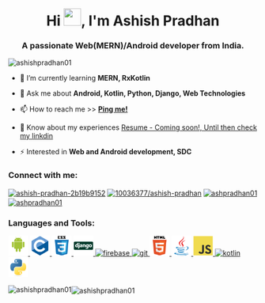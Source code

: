 <h1 align="center">Hi <img src="https://raw.githubusercontent.com/thepranaygupta/thepranaygupta/main/src/wave.gif" width="35" height="35"/>, I'm Ashish Pradhan</h1>
<h3 align="center">A passionate Web(MERN)/Android developer from India.</h3>

<p align="left"> <img src="https://komarev.com/ghpvc/?username=ashishpradhan01&label=Profile%20views&color=0e75b6&style=flat" alt="ashishpradhan01" /> </p>


- 🌱 I’m currently learning **MERN, RxKotlin**

- 💬 Ask me about **Android, Kotlin, Python, Django, Web Technologies**

- 📫 How to reach me  >> **[Ping me!](https://www.linkedin.com/in/ashish-pradhan-2b19b9152/)**

- 📄 Know about my experiences [Resume - Coming soon!, Until then check my linkdin](#)

- ⚡ Interested in **Web and Android development, SDC**

<h3 align="left">Connect with me:</h3>
<p align="left">
<a href="https://linkedin.com/in/ashish-pradhan-2b19b9152" target="blank"><img align="center" src="https://raw.githubusercontent.com/rahuldkjain/github-profile-readme-generator/master/src/images/icons/Social/linked-in-alt.svg" alt="ashish-pradhan-2b19b9152" height="30" width="40" /></a>
<a href="https://stackoverflow.com/users/10036377/ashish-pradhan" target="blank"><img align="center" src="https://raw.githubusercontent.com/rahuldkjain/github-profile-readme-generator/master/src/images/icons/Social/stack-overflow.svg" alt="10036377/ashish-pradhan" height="30" width="40" /></a>
<a href="https://fb.com/ashpradhan01" target="blank"><img align="center" src="https://raw.githubusercontent.com/rahuldkjain/github-profile-readme-generator/master/src/images/icons/Social/facebook.svg" alt="ashpradhan01" height="30" width="40" /></a>
<a href="https://instagram.com/ashpradhan01" target="blank"><img align="center" src="https://raw.githubusercontent.com/rahuldkjain/github-profile-readme-generator/master/src/images/icons/Social/instagram.svg" alt="ashpradhan01" height="30" width="40" /></a>
</p>

<h3 align="left">Languages and Tools:</h3>
<p align="left"> <a href="https://developer.android.com" target="_blank"> <img src="https://raw.githubusercontent.com/devicons/devicon/master/icons/android/android-original-wordmark.svg" alt="android" width="40" height="40"/> </a> <a href="https://www.cprogramming.com/" target="_blank"> <img src="https://raw.githubusercontent.com/devicons/devicon/master/icons/c/c-original.svg" alt="c" width="40" height="40"/> </a> <a href="https://www.w3schools.com/css/" target="_blank"> <img src="https://raw.githubusercontent.com/devicons/devicon/master/icons/css3/css3-original-wordmark.svg" alt="css3" width="40" height="40"/> </a> <a href="https://www.djangoproject.com/" target="_blank"> <img src="https://raw.githubusercontent.com/devicons/devicon/master/icons/django/django-original.svg" alt="django" width="40" height="40"/> </a> <a href="https://firebase.google.com/" target="_blank"> <img src="https://www.vectorlogo.zone/logos/firebase/firebase-icon.svg" alt="firebase" width="40" height="40"/> </a> <a href="https://git-scm.com/" target="_blank"> <img src="https://www.vectorlogo.zone/logos/git-scm/git-scm-icon.svg" alt="git" width="40" height="40"/> </a> <a href="https://www.w3.org/html/" target="_blank"> <img src="https://raw.githubusercontent.com/devicons/devicon/master/icons/html5/html5-original-wordmark.svg" alt="html5" width="40" height="40"/> </a> <a href="https://www.java.com" target="_blank"> <img src="https://raw.githubusercontent.com/devicons/devicon/master/icons/java/java-original.svg" alt="java" width="40" height="40"/> </a> <a href="https://developer.mozilla.org/en-US/docs/Web/JavaScript" target="_blank"> <img src="https://raw.githubusercontent.com/devicons/devicon/master/icons/javascript/javascript-original.svg" alt="javascript" width="40" height="40"/> </a> <a href="https://kotlinlang.org" target="_blank"> <img src="https://www.vectorlogo.zone/logos/kotlinlang/kotlinlang-icon.svg" alt="kotlin" width="40" height="40"/> </a> <a href="https://www.python.org" target="_blank"> <img src="https://raw.githubusercontent.com/devicons/devicon/master/icons/python/python-original.svg" alt="python" width="40" height="40"/> </a> </p>

<p><img align="left" src="https://github-readme-stats.vercel.app/api/top-langs?username=ashishpradhan01&show_icons=true&locale=en&layout=compact" alt="ashishpradhan01" /></p>

<p><img align="center" src="https://github-readme-streak-stats.herokuapp.com/?user=ashishpradhan01&" alt="ashishpradhan01" /></p>


<!---
ashishpradhan01/ashishpradhan01 is a ✨ special ✨ repository because its `README.md` (this file) appears on your GitHub profile.
You can click the Preview link to take a look at your changes.
--->
